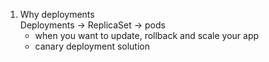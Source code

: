 1. Why deployments    
    Deployments -> ReplicaSet -> pods
    - when you want to update, rollback and scale your app
    - canary deployment solution

